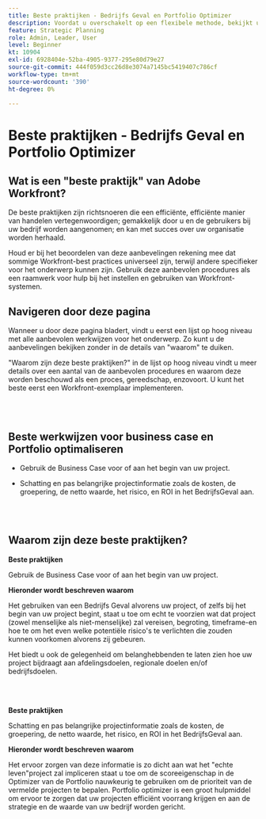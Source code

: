 ```yaml
---
title: Beste praktijken - Bedrijfs Geval en Portfolio Optimizer
description: Voordat u overschakelt op een flexibele methode, bekijkt u enkele adviezen en vragen die u moet stellen.
feature: Strategic Planning
role: Admin, Leader, User
level: Beginner
kt: 10904
exl-id: 6928404e-52ba-4905-9377-295e80d79e27
source-git-commit: 444f059d3cc26d8e3074a7145bc5419407c786cf
workflow-type: tm+mt
source-wordcount: '390'
ht-degree: 0%

---
```


# Beste praktijken - Bedrijfs Geval en Portfolio Optimizer

## Wat is een &quot;beste praktijk&quot; van Adobe Workfront?

De beste praktijken zijn richtsnoeren die een efficiënte, efficiënte manier van handelen vertegenwoordigen; gemakkelijk door u en de gebruikers bij uw bedrijf worden aangenomen; en kan met succes over uw organisatie worden herhaald.

Houd er bij het beoordelen van deze aanbevelingen rekening mee dat sommige Workfront-best practices universeel zijn, terwijl andere specifieker voor het onderwerp kunnen zijn. Gebruik deze aanbevolen procedures als een raamwerk voor hulp bij het instellen en gebruiken van Workfront-systemen.

## Navigeren door deze pagina

Wanneer u door deze pagina bladert, vindt u eerst een lijst op hoog niveau met alle aanbevolen werkwijzen voor het onderwerp. Zo kunt u de aanbevelingen bekijken zonder in de details van &quot;waarom&quot; te duiken.

&quot;Waarom zijn deze beste praktijken?&quot; in de lijst op hoog niveau vindt u meer details over een aantal van de aanbevolen procedures en waarom deze worden beschouwd als een proces, gereedschap, enzovoort. U kunt het beste eerst een Workfront-exemplaar implementeren.

</br>
</br>

## Beste werkwijzen voor business case en Portfolio optimaliseren

* Gebruik de Business Case voor of aan het begin van uw project.

* Schatting en pas belangrijke projectinformatie zoals de kosten, de groepering, de netto waarde, het risico, en ROI in het BedrijfsGeval aan.

</br>
</br>

## Waarom zijn deze beste praktijken?

**Beste praktijken**

Gebruik de Business Case voor of aan het begin van uw project.

**Hieronder wordt beschreven waarom**

Het gebruiken van een Bedrijfs Geval alvorens uw project, of zelfs bij het begin van uw project begint, staat u toe om echt te voorzien wat dat project (zowel menselijke als niet-menselijke) zal vereisen, begroting, timeframe-en hoe te om het even welke potentiële risico&#39;s te verlichten die zouden kunnen voorkomen alvorens zij gebeuren.

Het biedt u ook de gelegenheid om belanghebbenden te laten zien hoe uw project bijdraagt aan afdelingsdoelen, regionale doelen en/of bedrijfsdoelen.

</br>
</br>

**Beste praktijken**

Schatting en pas belangrijke projectinformatie zoals de kosten, de groepering, de netto waarde, het risico, en ROI in het BedrijfsGeval aan.

**Hieronder wordt beschreven waarom**

Het ervoor zorgen van deze informatie is zo dicht aan wat het &quot;echte leven&quot;project zal impliceren staat u toe om de scoreeigenschap in de Optimizer van de Portfolio nauwkeurig te gebruiken om de prioriteit van de vermelde projecten te bepalen. Portfolio optimizer is een groot hulpmiddel om ervoor te zorgen dat uw projecten efficiënt voorrang krijgen en aan de strategie en de waarde van uw bedrijf worden gericht.
